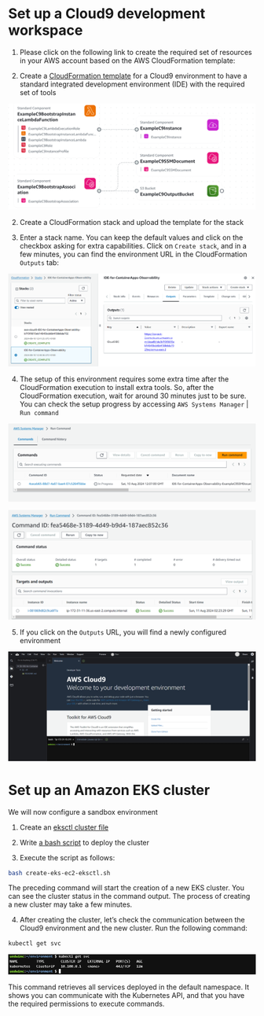 # Set up a Cloud9 development workspace

1. Please click on the following link to create the required set of resources in your AWS account based on the AWS CloudFormation template:

1. Create a [CloudFormation template](/cloud9.yaml) for a Cloud9 environment to have a standard integrated development environment (IDE) with the required set of tools

![app-composer](/images/application-composer-2024-08-10T111846.614Z3te-cloud9.yaml.png)

2. Create a CloudFormation stack and upload the template for the stack

3. Enter a stack name. You can keep the default values and click on the checkbox asking for extra capabilities. Click on `Create stack`, and in a few minutes, you can find the environment URL in the CloudFormation `Outputs` tab:

![cloud9](/images/cloud9.png)

4. The setup of this environment requires some extra time after the CloudFormation execution to install extra tools. So, after the CloudFormation execution, wait for around 30 minutes just to be sure. You can check the setup progress by accessing `AWS Systems Manager` | `Run command`

![ssm-inprogress](/images/ssm-inprogress.png)

![ssm-complete](/images/ssm-complete.png)

5. If you click on the `Outputs` URL, you will find a newly configured environment

![c9-console](/images/c9-console.png)

# Set up an Amazon EKS cluster

We will now configure a sandbox environment

1. Create an [eksctl cluster file](../eks-ec2-eksctl.yaml)

2. Write [a bash script](../create-eks-ec2-eksctl.sh) to deploy the cluster

3. Execute the script as follows:

```sh
bash create-eks-ec2-eksctl.sh
```

The preceding command will start the creation of a new EKS cluster. You can see the cluster status in the command output. The process of creating a new cluster may take a few minutes.

4. After creating the cluster, let’s check the communication between the Cloud9 environment and the new cluster. Run the following command:

```sh
kubectl get svc
```

![get-svc](/images/get-svc.png)

This command retrieves all services deployed in the default namespace. It shows you can communicate with the Kubernetes API, and that you have the required permissions to execute commands.